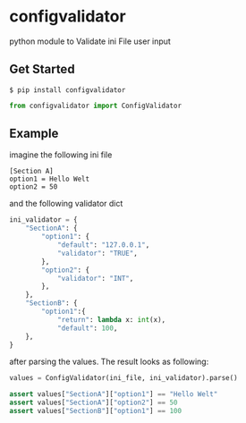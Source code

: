 # configvalidator

python module to Validate ini File user input


## Get Started

    $ pip install configvalidator

``` python
from configvalidator import ConfigValidator
```

## Example

imagine the following ini file

``` text
[Section A]
option1 = Hello Welt
option2 = 50

```
and the following validator dict

``` python
ini_validator = {
    "SectionA": {
        "option1": {
            "default": "127.0.0.1",
            "validator": "TRUE",
        },
        "option2": {
            "validator": "INT",
        },
    },
    "SectionB": {
        "option1":{
            "return": lambda x: int(x),
            "default": 100,        
    },  
}
```

after parsing the values. The result looks as following:

``` python
values = ConfigValidator(ini_file, ini_validator).parse()

assert values["SectionA"]["option1"] == "Hello Welt"
assert values["SectionA"]["option2"] == 50
assert values["SectionB"]["option1"] == 100
```
